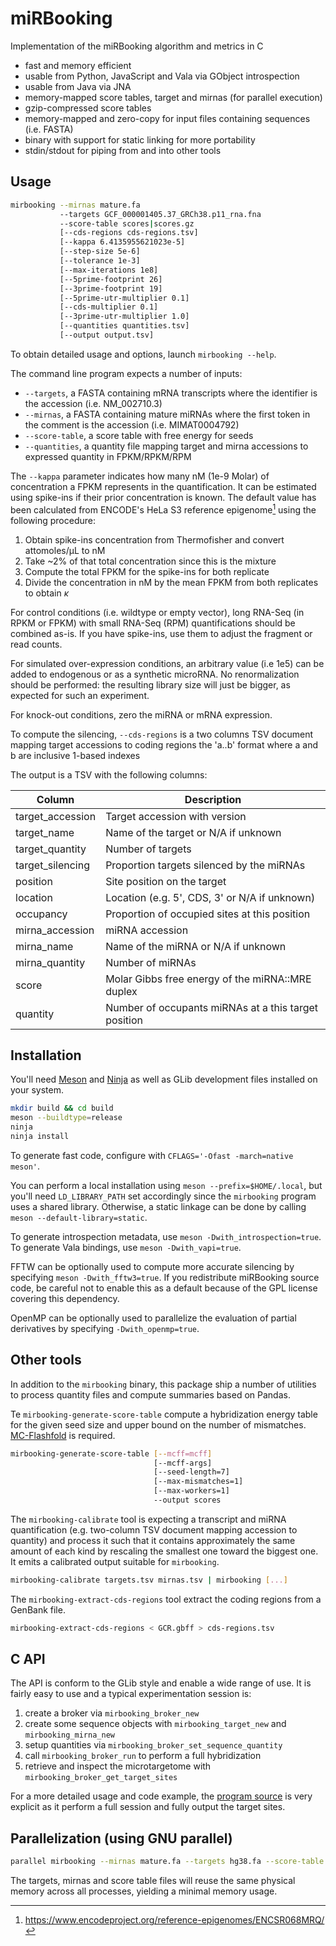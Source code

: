 # miRBooking

Implementation of the miRBooking algorithm and metrics in C

 - fast and memory efficient
 - usable from Python, JavaScript and Vala via GObject introspection
 - usable from Java via JNA
 - memory-mapped score tables, target and mirnas (for parallel execution)
 - gzip-compressed score tables
 - memory-mapped and zero-copy for input files containing sequences (i.e. FASTA)
 - binary with support for static linking for more portability
 - stdin/stdout for piping from and into other tools

## Usage

```bash
mirbooking --mirnas mature.fa
           --targets GCF_000001405.37_GRCh38.p11_rna.fna
           --score-table scores|scores.gz
           [--cds-regions cds-regions.tsv]
           [--kappa 6.4135955621023e-5]
           [--step-size 5e-6]
           [--tolerance 1e-3]
           [--max-iterations 1e8]
           [--5prime-footprint 26]
           [--3prime-footprint 19]
           [--5prime-utr-multiplier 0.1]
           [--cds-multiplier 0.1]
           [--3prime-utr-multiplier 1.0]
           [--quantities quantities.tsv]
           [--output output.tsv]
```

To obtain detailed usage and options, launch `mirbooking --help`.

The command line program expects a number of inputs:

 - `--targets`, a FASTA containing mRNA transcripts where the identifier is the
   accession (i.e. NM_002710.3)
 - `--mirnas`, a FASTA containing mature miRNAs where the first token in the
   comment is the accession (i.e. MIMAT0004792)
 - `--score-table`, a score table with free energy for seeds
 - `--quantities`, a quantity file mapping target and mirna accessions to
   expressed quantity in FPKM/RPKM/RPM

The `--kappa` parameter indicates how many nM (1e-9 Molar) of concentration
a FPKM represents in the quantification. It can be estimated using spike-ins if
their prior concentration is known. The default value has been calculated from
ENCODE's HeLa S3 reference epigenome[^hela-s3-encode] using the following
procedure:

 1. Obtain spike-ins concentration from Thermofisher and convert attomoles/µL
    to nM
 2. Take ~2% of that total concentration since this is the mixture
 3. Compute the total FPKM for the spike-ins for both replicate
 4. Divide the concentration in nM by the mean FPKM from both replicates to
    obtain $\kappa$

[^hela-s3-encode]: https://www.encodeproject.org/reference-epigenomes/ENCSR068MRQ/
[^spike-ins-thermofisher]: https://www.thermofisher.com/order/catalog/product/4456740

For control conditions (i.e. wildtype or empty vector), long RNA-Seq (in RPKM
or FPKM) with small RNA-Seq (RPM) quantifications should be combined as-is. If
you have spike-ins, use them to adjust the fragment or read counts.

For simulated over-expression conditions, an arbitrary value (i.e 1e5) can be
added to endogenous or as a synthetic microRNA. No renormalization should be
performed: the resulting library size will just be bigger, as expected for such
an experiment.

For knock-out conditions, zero the miRNA or mRNA expression.

To compute the silencing, `--cds-regions` is a two columns TSV document mapping
target accessions to coding regions the 'a..b' format where a and b are
inclusive 1-based indexes

The output is a TSV with the following columns:

| Column           | Description                                            |
| ---------------- | ------------------------------------------------------ |
| target_accession | Target accession with version                          |
| target_name      | Name of the target or N/A if unknown                   |
| target_quantity  | Number of targets                                      |
| target_silencing | Proportion targets silenced by the miRNAs              |
| position         | Site position on the target                            |
| location         | Location (e.g. 5', CDS, 3' or N/A if unknown)          |
| occupancy        | Proportion of occupied sites at this position          |
| mirna_accession  | miRNA accession                                        |
| mirna_name       | Name of the miRNA or N/A if unknown                    |
| mirna_quantity   | Number of miRNAs                                       |
| score            | Molar Gibbs free energy of the miRNA::MRE duplex       |
| quantity         | Number of occupants miRNAs at a this target position   |

## Installation

You'll need [Meson](http://mesonbuild.com/) and [Ninja](http://ninja-build.org/)
as well as GLib development files installed on your system.

```bash
mkdir build && cd build
meson --buildtype=release
ninja
ninja install
```

To generate fast code, configure with `CFLAGS='-Ofast -march=native meson'`.

You can perform a local installation using `meson --prefix=$HOME/.local`, but
you'll need `LD_LIBRARY_PATH` set accordingly since the `mirbooking` program
uses a shared library. Otherwise, a static linkage can be done by calling
`meson --default-library=static`.

To generate introspection metadata, use `meson -Dwith_introspection=true`. To
generate Vala bindings, use `meson -Dwith_vapi=true`.

FFTW can be optionally used to compute more accurate silencing by specifying
`meson -Dwith_fftw3=true`. If you redistribute miRBooking source code, be
careful not to enable this as a default because of the GPL license covering
this dependency.

OpenMP can be optionally used to parallelize the evaluation of partial
derivatives by specifying `-Dwith_openmp=true`.

## Other tools

In addition to the `mirbooking` binary, this package ship a number of utilities
to process quantity files and compute summaries based on Pandas.

Te `mirbooking-generate-score-table` compute a hybridization energy table for
the given seed size and upper bound on the number of mismatches.
[MC-Flashfold](https://major.iric.ca/mc-tools/) is required.

```bash
mirbooking-generate-score-table [--mcff=mcff]
                                [--mcff-args]
                                [--seed-length=7]
                                [--max-mismatches=1]
                                [--max-workers=1]
                                --output scores
```

The `mirbooking-calibrate` tool is expecting a transcript and miRNA
quantification (e.g. two-column TSV document mapping accession to quantity) and
process it such that it contains approximately the same amount of each kind by
rescaling the smallest one toward the biggest one. It emits a calibrated output
suitable for `mirbooking`.

```bash
mirbooking-calibrate targets.tsv mirnas.tsv | mirbooking [...]
```

The `mirbooking-extract-cds-regions` tool extract the coding regions from
a GenBank file.

```bash
mirbooking-extract-cds-regions < GCR.gbff > cds-regions.tsv
```

## C API

The API is conform to the GLib style and enable a wide range of use. It is fairly easy to use and a typical
experimentation session is:

 1. create a broker via `mirbooking_broker_new`
 2. create some sequence objects with `mirbooking_target_new` and `mirbooking_mirna_new`
 3. setup quantities via `mirbooking_broker_set_sequence_quantity`
 4. call `mirbooking_broker_run` to perform a full hybridization
 5. retrieve and inspect the microtargetome with `mirbooking_broker_get_target_sites`

For a more detailed usage and code example, the [program source](https://github.com/major-lab/mirbooking/blob/master/bin/mirbooking.c)
is very explicit as it perform a full session and fully output the target sites.

## Parallelization (using GNU parallel)

```bash
parallel mirbooking --mirnas mature.fa --targets hg38.fa --score-table scores ::: wildtype.tsv over-expression.tsv
```

The targets, mirnas and score table files will reuse the same physical memory
across all processes, yielding a minimal memory usage.

